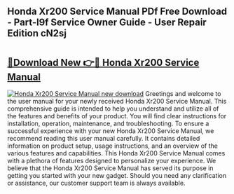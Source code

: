 ## Honda Xr200 Service Manual PDf Free Download - Part-l9f Service Owner Guide - User Repair Edition cN2sj

# <h2><a href="http://bc37057.oget.top/?id=Honda+Xr200+Service+Manual">🔗Download New 👉🔴 Honda Xr200 Service Manual</a></h2>

[![Honda Xr200 Service Manual new download](https://i.imgur.com/5g1atiW.png)](http://bc37057.oget.top/?id=Honda+Xr200+Service+Manual)
Greetings and welcome to the user manual for your newly received Honda Xr200 Service Manual. This comprehensive guide is intended to help you understand and utilize all of the features and benefits of your product. You will find clear instructions for installation, operation, maintenance, and troubleshooting. To ensure a successful experience with your new Honda Xr200 Service Manual, we recommend reading this user manual carefully. It contains detailed information on product setup, usage instructions, and an overview of the various features and capabilities. This Honda Xr200 Service Manual comes with a plethora of features designed to personalize your experience. We believe that the Honda Xr200 Service Manual has served its purpose in getting you started with your new gadget. Should you need any clarification or assistance, our customer support team is always available.
